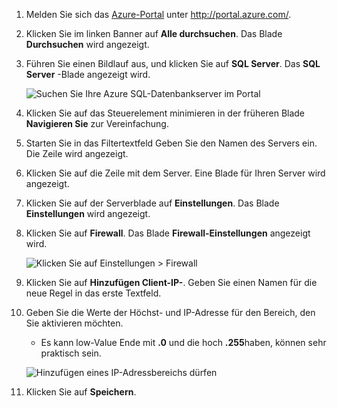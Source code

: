 
<!--
includes/sql-database-include-ip-address-22-v12portal.md

Latest Freshness check:  2016-03-21 , daleche.

As of circa 2015-09-04, the following topics might include this include:
articles/sql-database/sql-database-configure-firewall-settings.md
articles/sql-database/sql-database-connect-query.md


## Server-level firewall rules

### Add a server-level firewall rule through the new Azure portal
-->


1. Melden Sie sich das [Azure-Portal](https://portal.azure.com/) unter http://portal.azure.com/.

2. Klicken Sie im linken Banner auf **Alle durchsuchen**. Das Blade **Durchsuchen** wird angezeigt.

3. Führen Sie einen Bildlauf aus, und klicken Sie auf **SQL Server**. Das **SQL Server** -Blade angezeigt wird.

    ![Suchen Sie Ihre Azure SQL-Datenbankserver im Portal][b21-FindServerInPortal]

4. Klicken Sie auf das Steuerelement minimieren in der früheren Blade **Navigieren Sie** zur Vereinfachung.

5. Starten Sie in das Filtertextfeld Geben Sie den Namen des Servers ein. Die Zeile wird angezeigt.

6. Klicken Sie auf die Zeile mit dem Server. Eine Blade für Ihren Server wird angezeigt.

7. Klicken Sie auf der Serverblade auf **Einstellungen**. Das Blade **Einstellungen** wird angezeigt.

8. Klicken Sie auf **Firewall**. Das Blade **Firewall-Einstellungen** angezeigt wird.

    ![Klicken Sie auf Einstellungen > Firewall][b31-SettingsFirewallNavig]

9. Klicken Sie auf **Hinzufügen Client-IP-**. Geben Sie einen Namen für die neue Regel in das erste Textfeld.

10. Geben Sie die Werte der Höchst- und IP-Adresse für den Bereich, den Sie aktivieren möchten.
    - Es kann low-Value Ende mit **.0** und die hoch **.255**haben, können sehr praktisch sein.

    ![Hinzufügen eines IP-Adressbereichs dürfen][b41-AddRange]

11. Klicken Sie auf **Speichern**.



<!-- Image references. -->

[b21-FindServerInPortal]: ./media/sql-database-include-ip-address-22-v12portal/firewall-ip-b21-v12portal-findsvr.png

[b31-SettingsFirewallNavig]: ./media/sql-database-include-ip-address-22-v12portal/firewall-ip-b31-v12portal-settingsfirewall.png

[b41-AddRange]: ./media/sql-database-include-ip-address-22-v12portal/firewall-ip-b41-v12portal-addrange.png



<!--
These includes/ files are a sequenced set, but you can pick and choose:

includes/sql-database-include-ip-address-22-v12portal.md
? includes/sql-database-include-ip-address-*.md
-->
